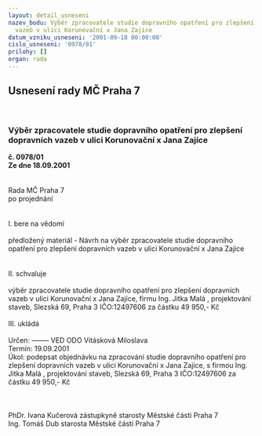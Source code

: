 ```yaml
---
layout: detail_usneseni
nazev_bodu: Výběr zpracovatele studie dopravního opatření pro zlepšení dopravních
  vazeb v ulici Korunovační x Jana Zajíce
datum_vzniku_usneseni: '2001-09-18 00:00:00'
cislo_usneseni: '0978/01'
prilohy: []
organ: rada
---
```

<div id="ucUsn_pList" class="usn">
	<span><h2>Usnesení rady MČ Praha 7 </h2>
<br></span><div class="standBody">
<span><h3>Výběr zpracovatele studie dopravního opatření pro zlepšení dopravních vazeb v ulici Korunovační x Jana Zajíce</h3></span><div class="center">
		<strong>č. 0978/01</strong><br>
	</div>
<div class="center">
		<strong>Ze dne 18.09.2001</strong><br><br>
	</div>
<br>Rada MČ Praha 7<br>po projednání<br><br><br>I.	bere na vědomí<br><br> předložený materiál - Návrh na výběr zpracovatele studie dopravního opatření pro zlepšení dopravních vazeb v ulici Korunovační x Jana Zajíce<br><br><br>II.	schvaluje <br><br>výběr zpracovatele studie dopravního opatření pro zlepšení dopravních vazeb v ulici Korunovační x Jana Zajíce, firmu Ing. Jitka Malá , projektování staveb, Slezská 69, Praha 3 IČO:12497606 za částku 49 950,- Kč<br><br>III.	ukládá <br><br> Určen:	–––––	VED ODO Vitásková Miloslava<br>Termín: 19.09.2001<br>Úkol:	podepsat objednávku na zpracování studie dopravního opatření pro zlepšení dopravních vazeb v ulici Korunovační x Jana Zajíce, s firmou Ing. Jitka Malá , projektování staveb, Slezská 69, Praha 3 IČO:12497606 za částku 49 950,- Kč<br> <br><br> 	<br>PhDr. Ivana Kučerová zástupkyně starosty Městské části Praha 7	<br>Ing. Tomáš Dub starosta Městské části Praha 7<br>	<br><br>
</div>
</div>